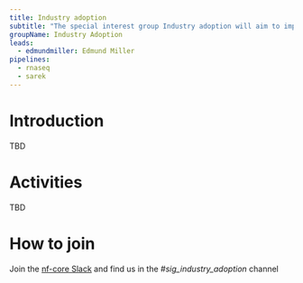 ```yaml
---
title: Industry adoption
subtitle: "The special interest group Industry adoption will aim to improve nf-core to make it easy to adopt it's pipelines in an industry setting. Mixing of open-source and proprietary code."
groupName: Industry Adoption
leads:
  - edmundmiller: Edmund Miller
pipelines:
  - rnaseq
  - sarek
---
```


# Introduction

TBD

# Activities

TBD

# How to join

Join the [nf-core Slack](/join#slack) and find us in the _#sig_industry_adoption_ channel
